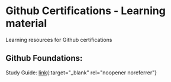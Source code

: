 # Github Certifications - Learning material
Learning resources for Github certifications

## Github Foundations: 
Study Guide: [link]([URL](https://assets.ctfassets.net/wfutmusr1t3h/1kmMx7AwI4qH8yIZgOmQlP/4e60030cc6c76688698652e830ea2a48/github-foundations-exam-study-guide.pdf)){:target="_blank" rel="noopener noreferrer"}

